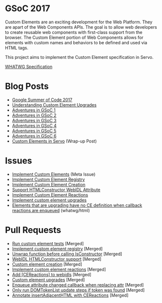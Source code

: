 # GSoC 2017

Custom Elements are an exciting development for the Web Platform. They are apart of the Web Components APIs. The goal is to allow web developers to create reusable web components with first-class support from the browser. The Custom Element portion of Web Components allows for elements with custom names and behaviors to be defined and used via HTML tags.

This project aims to implement the Custom Element specification in Servo.

[WHATWG Specification](https://html.spec.whatwg.org/multipage/#custom-elements)

# Blog Posts
 * [Google Summer of Code 2017](https://cbrewster.github.io/2017/05/04/google-summer-of-code/)
 * [Understanding Custom Element Upgrades](https://cbrewster.github.io/2017/06/08/custom-element-upgrades/)
 * [Adventures in GSoC 1](https://cbrewster.github.io/2017/06/12/adventures-in-gsoc-1/)
 * [Adventures in GSoC 2](https://cbrewster.github.io/2017/06/19/adventures-in-gsoc-2/)
 * [Adventures in GSoC 3](https://cbrewster.github.io/2017/07/07/adventures-in-gsoc-3/)
 * [Adventures in GSoC 4](https://cbrewster.github.io/2017/07/18/adventures-in-gsoc-4/)
 * [Adventures in GSoC 5](https://cbrewster.github.io/2017/08/07/adventures-in-gsoc-5/)
 * [Adventures in GSoC 6](https://cbrewster.github.io/2017/08/23/adventures-in-gsoc-6/)
 * [Custom Elements in Servo](https://blog.servo.org/2017/08/24/ce-gsoc-summary/) (Wrap-up Post)

# Issues
 * [Implement Custom Elements](https://github.com/servo/servo/issues/9372) (Meta Issue)
 * [Implement Custom Element Registry](https://github.com/servo/servo/issues/16753)
 * [Implement Custom Element Creation](https://github.com/servo/servo/issues/17191)
 * [Support HTMLConstructor WebIDL Attribute](https://github.com/servo/servo/issues/17194)
 * [Implement Custom Element Reactions](https://github.com/servo/servo/issues/17433)
 * [Implement custom element upgrades](https://github.com/servo/servo/issues/17772)
 * [Elements that are upgrading have no CE definition when callback reactions are enqueued](https://github.com/whatwg/html/issues/2876) (whatwg/html)

# Pull Requests
 * [Run custom element tests](https://github.com/servo/servo/pull/17101) [Merged]
 * [Implement custom element registry](https://github.com/servo/servo/pull/17112) [Merged]
 * [Unwrap function before calling IsConstructor](https://github.com/servo/servo/pull/17250) [Merged]
 * [WebIDL HTMLConstructor support](https://github.com/servo/servo/pull/17224) [Merged]
 * [Custom element creation](https://github.com/servo/servo/pull/17381) [Merged]
 * [Implement custom element reactions](https://github.com/servo/servo/pull/17614) [Merged]
 * [Add [CEReactions] to webidls](https://github.com/servo/servo/pull/17761) [Merged]
 * [Custom element upgrades](https://github.com/servo/servo/pull/17935) [Merged]
 * [Enqueue attribute changed callback when replacing attr](https://github.com/servo/servo/pull/18074) [Merged]
 * [Only run DOMTokenList update steps if token was found](https://github.com/servo/servo/pull/18092) [Merged]
 * [Annotate insertAdjacentHTML with CEReactions](https://github.com/servo/servo/pull/18146) [Merged]
